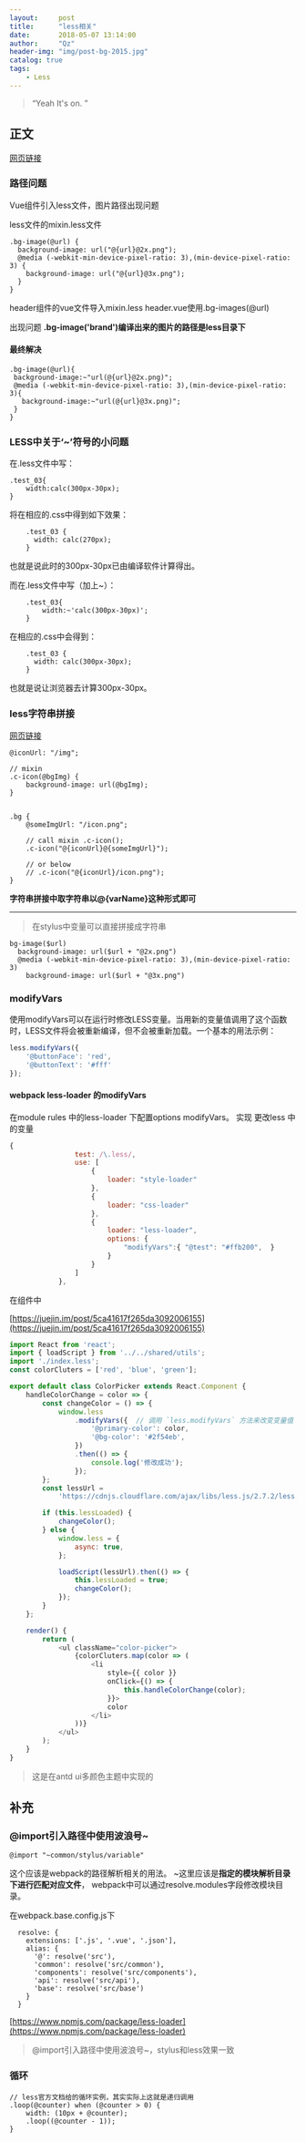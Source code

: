 ```yaml
---
layout:     post
title:      "less相关"
date:       2018-05-07 13:14:00
author:     "Qz"
header-img: "img/post-bg-2015.jpg"
catalog: true
tags:
    - Less
---
```


> “Yeah It's on. ”


## 正文
[网页链接](https://www.imooc.com/wenda/detail/348038?block_id=tuijian_yw)


### 路径问题
Vue组件引入less文件，图片路径出现问题


less文件的mixin.less文件
```
.bg-image(@url) {
  background-image: url("@{url}@2x.png");
  @media (-webkit-min-device-pixel-ratio: 3),(min-device-pixel-ratio: 3) {
    background-image: url("@{url}@3x.png");
  }
}
```


header组件的vue文件导入mixin.less
header.vue使用.bg-images(@url)

出现问题
**.bg-image('brand')编译出来的图片的路径是less目录下**


#### 最终解决
```
.bg-image(@url){
 background-image:~"url(@{url}@2x.png)";
 @media (-webkit-min-device-pixel-ratio: 3),(min-device-pixel-ratio: 3){
   background-image:~"url(@{url}@3x.png)";
 }
}
```


### LESS中关于‘~’符号的小问题
在.less文件中写：
```
.test_03{  
    width:calc(300px-30px);  
} 
```
将在相应的.css中得到如下效果：
```
    .test_03 {  
      width: calc(270px);  
    }  
```
也就是说此时的300px-30px已由编译软件计算得出。



而在.less文件中写（加上~）：
```
    .test_03{  
        width:~'calc(300px-30px)';  
    }  
```
在相应的.css中会得到：
```
    .test_03 {  
      width: calc(300px-30px);  
    }  
```
也就是说让浏览器去计算300px-30px。



### less字符串拼接


[网页链接](https://blog.csdn.net/butterfly5211314/article/details/72667273)


```
@iconUrl: "/img";

// mixin
.c-icon(@bgImg) {
    background-image: url(@bgImg);
}


.bg {
    @someImgUrl: "/icon.png";

    // call mixin .c-icon();
    .c-icon("@{iconUrl}@{someImgUrl}");

    // or below
    // .c-icon("@{iconUrl}/icon.png");
}
```

**字符串拼接中取字符串以@{varName}这种形式即可**


---



>在stylus中变量可以直接拼接成字符串
```
bg-image($url)
  background-image: url($url + "@2x.png")
  @media (-webkit-min-device-pixel-ratio: 3),(min-device-pixel-ratio: 3)
    background-image: url($url + "@3x.png")
```




### modifyVars

使用modifyVars可以在运行时修改LESS变量。当用新的变量值调用了这个函数时，LESS文件将会被重新编译，但不会被重新加载。一个基本的用法示例：


```javascript
less.modifyVars({
    '@buttonFace': 'red',
    '@buttonText': '#fff'
});
```

#### webpack less-loader 的modifyVars
在module rules 中的less-loader 下配置options modifyVars。 
实现 更改less 中的变量
```javascript
{
                test: /\.less/, 
                use: [
                    {
                        loader: "style-loader"
                    },
                    {
                        loader: "css-loader"
                    },
                    {
                        loader: "less-loader",
                        options: {
                            "modifyVars":{ "@test": "#ffb200",  }
                        }
                    }
                ]
            },
```


在组件中

[https://juejin.im/post/5ca41617f265da3092006155](https://juejin.im/post/5ca41617f265da3092006155)

```javascript
import React from 'react';
import { loadScript } from '../../shared/utils';
import './index.less';
const colorCluters = ['red', 'blue', 'green'];

export default class ColorPicker extends React.Component {
    handleColorChange = color => {
        const changeColor = () => {
            window.less
                .modifyVars({  // 调用 `less.modifyVars` 方法来改变变量值
                    '@primary-color': color,
                    '@bg-color': '#2f54eb',
                })
                .then(() => {
                    console.log('修改成功');
                });
        };
        const lessUrl =
            'https://cdnjs.cloudflare.com/ajax/libs/less.js/2.7.2/less.min.js';

        if (this.lessLoaded) {
            changeColor();
        } else {
            window.less = {
                async: true,
            };

            loadScript(lessUrl).then(() => {
                this.lessLoaded = true;
                changeColor();
            });
        }
    };

    render() {
        return (
            <ul className="color-picker">
                {colorCluters.map(color => (
                    <li
                        style={{ color }}
                        onClick={() => {
                            this.handleColorChange(color);
                        }}>
                        color
                    </li>
                ))}
            </ul>
        );
    }
}

```

>这是在antd ui多颜色主题中实现的



## 补充


### @import引入路径中使用波浪号~
```
@import "~common/stylus/variable"
```

这个应该是webpack的路径解析相关的用法。
~这里应该是**指定的模块解析目录下进行匹配对应文件**，
webpack中可以通过resolve.modules字段修改模块目录。


在webpack.base.config.js下
```
  resolve: {
    extensions: ['.js', '.vue', '.json'],
    alias: {
      '@': resolve('src'),
      'common': resolve('src/common'),
      'components': resolve('src/components'),
      'api': resolve('src/api'),
      'base': resolve('src/base')
    }
  }
```


[https://www.npmjs.com/package/less-loader](https://www.npmjs.com/package/less-loader)


>@import引入路径中使用波浪号~，stylus和less效果一致




### 循环
```
// less官方文档给的循环实例，其实实际上这就是递归调用
.loop(@counter) when (@counter > 0) {
    width: (10px + @counter);
    .loop((@counter - 1));
}
```







